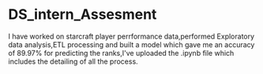 # DS_intern_Assesment

I have worked on starcraft player perrformance data,performed Exploratory data analysis,ETL processing and built a model which gave me an accuracy of 89.97% for predicting the ranks,I've uploaded the .ipynb file which includes the detailing of all the process.
